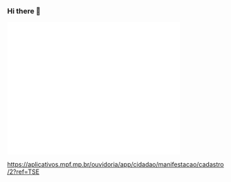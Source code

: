 ### Hi there 👋

<img align="center" src="/github-metrics.svg" alt="Metrics" width="400">

https://aplicativos.mpf.mp.br/ouvidoria/app/cidadao/manifestacao/cadastro/2?ref=TSE

<!--
**tcvieira/tcvieira** is a ✨ _special_ ✨ repository because its `README.md` (this file) appears on your GitHub profile.

Here are some ideas to get you started:

- 🔭 I’m currently working on ...
- 🌱 I’m currently learning ...
- 👯 I’m looking to collaborate on ...
- 🤔 I’m looking for help with ...
- 💬 Ask me about ...
- 📫 How to reach me: ...
- 😄 Pronouns: ...
- ⚡ Fun fact: ...
-->
